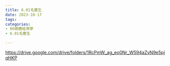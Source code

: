 ```yaml
---
title: 6.01毛慶生
date: 2023-10-17
tags: 
categories:
- 06總體經濟學
- 6.01毛慶生

---
```

https://drive.google.com/drive/folders/1RcPmW_ag_eo0Nr_W594aZvN9e5pjqHKP
